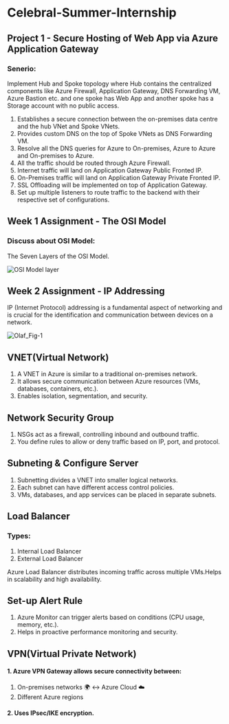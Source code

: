 # Celebral-Summer-Internship

## Project 1 - Secure Hosting of Web App via Azure Application Gateway
### Senerio:
Implement Hub and Spoke topology where Hub contains the centralized components like Azure Firewall, Application Gateway, DNS Forwarding VM, Azure Bastion etc. and one spoke has Web App and another spoke has a Storage account with no public access.
1. Establishes a secure connection between the on-premises data centre and the hub VNet and Spoke VNets.
2. Provides custom DNS on the top of Spoke VNets as DNS Forwarding VM.
3. Resolve all the DNS queries for Azure to On-premises, Azure to Azure and On-premises to Azure.
4. All the traffic should be routed through Azure Firewall.
5. Internet traffic will land on Application Gateway Public Fronted IP.
6. On-Premises traffic will land on Application Gateway Private Fronted IP.
7. SSL Offloading will be implemented on top of Application Gateway.
8. Set up multiple listeners to route traffic to the backend with their respective set of configurations.


## Week 1 Assignment - The OSI Model
### Discuss about OSI Model:
The Seven Layers of the OSI Model.

![OSI Model layer](https://github.com/user-attachments/assets/4c44d509-3841-4410-9f48-30f69476c1c0)

## Week 2 Assignment - IP Addressing
IP (Internet Protocol) addressing is a fundamental aspect of networking and is crucial for the identification and communication between devices on a network. 

![Olaf_Fig-1](https://github.com/user-attachments/assets/e98e46bb-bd29-43ee-995c-35b3c192bbaf)

## VNET(Virtual Network)

1. A VNET in Azure is similar to a traditional on-premises network.
2. It allows secure communication between Azure resources (VMs, databases, containers, etc.).
3. Enables isolation, segmentation, and security.

## Network Security Group

1. NSGs act as a firewall, controlling inbound and outbound traffic.
2. You define rules to allow or deny traffic based on IP, port, and protocol.

## Subneting & Configure Server

1. Subnetting divides a VNET into smaller logical networks.
2. Each subnet can have different access control policies.
3. VMs, databases, and app services can be placed in separate subnets.

## Load Balancer
### Types:

1. Internal Load Balancer
2. External Load Balancer

Azure Load Balancer distributes incoming traffic across multiple VMs.Helps in scalability and high availability.

## Set-up Alert Rule

1. Azure Monitor can trigger alerts based on conditions (CPU usage, memory, etc.).
2. Helps in proactive performance monitoring and security.

## VPN(Virtual Private Network)

#### 1. Azure VPN Gateway allows secure connectivity between:
1. On-premises networks 🌍 ↔ Azure Cloud ☁️
2. Different Azure regions
#### 2. Uses IPsec/IKE encryption.
